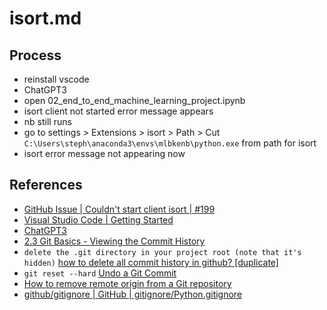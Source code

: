 # isort.md

## Process

- reinstall vscode
- ChatGPT3
- open 02_end_to_end_machine_learning_project.ipynb
- isort client not started error message appears
- nb still runs
- go to settings > Extensions > isort > Path > Cut `C:\Users\steph\anaconda3\envs\mlbkenb\python.exe` from path for isort
- isort error message not appearing now

## References

- [GitHub Issue | Couldn't start client isort | #199](https://github.com/microsoft/vscode-isort/issues/199)
- [Visual Studio Code | Getting Started](https://code.visualstudio.com/docs/?dv=win)
- [ChatGPT3](https://chat.openai.com/)
- [2.3 Git Basics - Viewing the Commit History](https://git-scm.com/book/en/v2/Git-Basics-Viewing-the-Commit-History)
- `delete the .git directory in your project root (note that it's hidden)` [how to delete all commit history in github? [duplicate]](https://stackoverflow.com/questions/13716658/how-to-delete-all-commit-history-in-github)
- `git reset --hard` [Undo a Git Commit](https://www.linode.com/docs/guides/how-to-undo-git-commit/)
- [How to remove remote origin from a Git repository](https://stackoverflow.com/questions/16330404/how-to-remove-remote-origin-from-a-git-repository)
- [github/gitignore | GitHub | gitignore/Python.gitignore](https://github.com/github/gitignore/blob/main/Python.gitignore)
